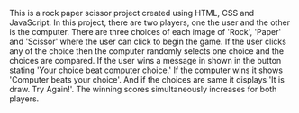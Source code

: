 This is a rock paper scissor project created using HTML, CSS and JavaScript.
In this project, there are two players, one the user and the other is the computer. 
There are three choices of each image of 'Rock', 'Paper' and 'Scissor' where the user can click to begin the game. 
If the user clicks any of the choice then the computer
randomly selects one choice and the choices are compared. If the user wins a message in shown in the button stating 'Your choice beat computer choice.' If the computer wins it shows 'Computer beats your choice'. And if the choices are same it displays 'It is draw. Try Again!'. The winning scores simultaneously increases for both players.